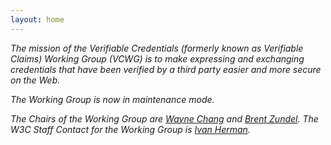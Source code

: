 ```yaml
---
layout: home
---
```



_The mission of the Verifiable Credentials (formerly known as Verifiable Claims) Working Group (VCWG) is to make expressing and exchanging credentials that have been verified by a third party easier and more secure on the Web._

_The Working Group is now in maintenance mode._

_The Chairs of the Working Group are [Wayne Chang](mailto:wyc@fastmail.fm) and [Brent Zundel](mailto:brent.zundel@evernym.com). The W3C Staff Contact for the Working Group is [Ivan Herman](mailto:ivan@w3.org)._

